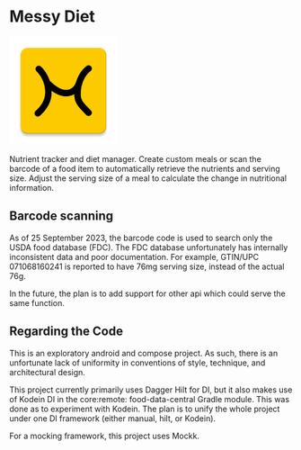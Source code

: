 # Messy Diet

![app icon](/app/src/main/res/mipmap-xxxhdpi/ic_launcher.webp)

Nutrient tracker and diet manager. Create custom meals or scan the barcode of a food item to automatically retrieve the
nutrients and serving size. Adjust the serving size of a meal to calculate the change in nutritional information.

## Barcode scanning

As of 25 September 2023, the barcode code is used to search only the USDA food database (FDC). The FDC database
unfortunately has internally inconsistent data and poor documentation. For example, GTIN/UPC 071068160241 is reported to
have 76mg serving size, instead of the actual 76g.

In the future, the plan is to add support for other api which could serve the same function.

## Regarding the Code

This is an exploratory android and compose project. As such, there is an unfortunate lack of uniformity in conventions
of style, technique, and architectural design.

This project currently primarily uses Dagger Hilt for DI, but it also makes use of Kodein DI in the core:remote:
food-data-central Gradle module. This was done as to experiment with Kodein. The plan is to unify the whole project
under one DI framework (either manual, hilt, or Kodein).

For a mocking framework, this project uses Mockk.

